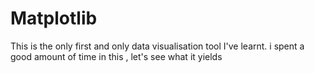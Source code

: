 # Matplotlib
This is the only first and only data visualisation tool I've learnt.
i spent a good amount of time in this , let's see what it yields
